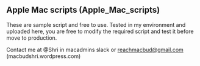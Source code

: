 ## Apple Mac scripts (Apple_Mac_scripts)

These are sample script and free to use. Tested in my environment and uploaded here, you are free to modify the required script and test it before move to production.


Contact me at @Shri in macadmins slack or reachmacbud@gmail.com (macbudshri.wordpress.com)